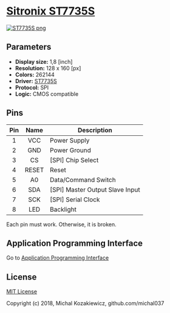 # [Sitronix ST7735S](http://www.sitronix.com.tw/en/product/Driver/mobile_display.html)
[![ST7735S png](https://raw.githubusercontent.com/michal037/driver-ST7735S/master/documentation/img/st7735s-small.png)](https://raw.githubusercontent.com/michal037/driver-ST7735S/master/documentation/img/st7735s-full.png)


## Parameters
* **Display size:** 1,8 [inch]
* **Resolution:** 128 x 160 [px]
* **Colors:** 262144
* **Driver:** [ST7735S](https://github.com/michal037/driver-ST7735S/raw/master/documentation/datasheet/st7735s_datasheet_v1.4.pdf)
* **Protocol:** SPI
* **Logic:** CMOS compatible


## Pins
| Pin | Name | Description |
| :---: | :---: | --- |
| 1 | VCC | Power Supply |
| 2 | GND | Power Ground |
| 3 | CS | [SPI] Chip Select |
| 4 | RESET | Reset |
| 5 | A0 | Data/Command Switch |
| 6 | SDA | [SPI] Master Output Slave Input |
| 7 | SCK | [SPI] Serial Clock |
| 8 | LED | Backlight |

Each pin must work. Otherwise, it is broken.


## Application Programming Interface
Go to [Application Programming Interface](documentation/readme.md)


## License
[MIT License](https://raw.githubusercontent.com/michal037/driver-ST7735S/master/license.txt)

Copyright (c) 2018, Michal Kozakiewicz, github.com/michal037
